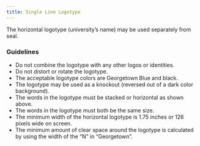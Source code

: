 ```yaml
---
title: Single Line Logotype
---
```


The horizontal logotype (university’s name) may be used separately from seal.

<h3 class ="sg-pattern-title">Guidelines</h3>

<ul>
    <li>Do not combine the logotype with any other logos or identities.</li>
    <li>Do not distort or rotate the logotype.</li>
    <li>The acceptable logotype colors are Georgetown Blue and black.</li>
    <li>The logotype may be used as a knockout (reversed out of a dark color background).</li>
    <li>The words in the logotype must be stacked or horizontal as shown above.</li>
    <li>The words in the logotype must both be the same size.</li>
    <li>The minimum width of the horizontal logotype is 1.75 inches or 126 pixels wide on screen.</li>
    <li>The minimum amount of clear space around the logotype is calculated by using the width of the “N” in “Georgetown”.</li>
</ul>

